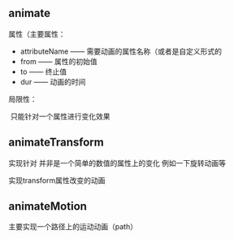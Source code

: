 ## animate

属性（主要属性：

- attributeName —— 需要动画的属性名称（或者是自定义形式的
- from —— 属性的初始值
- to —— 终止值
- dur —— 动画的时间

局限性：

​	只能针对一个属性进行变化效果



## animateTransform

实现针对 并非是一个简单的数值的属性上的变化 例如一下旋转动画等

实现transform属性改变的动画

## animateMotion

主要实现一个路径上的运动动画（path）

